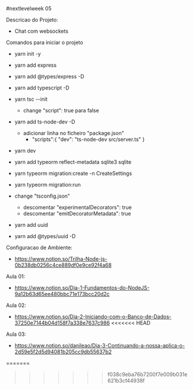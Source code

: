 #nextlevelweek 05


Descricao do Projeto:
  - Chat com websockets



Comandos para iniciar o projeto
  - yarn init -y
  - yarn add express
  - yarn add @types/express -D
  - yarn add typescript -D
  - yarn tsc --init
    - change "script": true para false
  - yarn add ts-node-dev -D
    - adicionar linha no ficheiro "package.json"
      - "scripts":{ "dev": "ts-node-dev src/server.ts" }
  - yarn dev

  - yarn add typeorm reflect-metadata sqlite3 sqlite
  - yarn typeorm migration:create -n CreateSettings
  - yarn typeorm migration:run
  - change "tsconfig.json"
    - descomentar "experimentalDecorators": true
    - descomentar "emitDecoratorMetadata": true
  - yarn add uuid
  - yarn add @types/uuid -D



Configuracao de Ambiente:
  - https://www.notion.so/Trilha-Node-js-0b238db0256c4ce889df0e9ce92f4a68



Aula 01:
  - https://www.notion.so/Dia-1-Fundamentos-do-NodeJS-9a12b63d65ee480bbc71e173bcc20d2c


Aula 02:
  - https://www.notion.so/Dia-2-Iniciando-com-o-Banco-de-Dados-37250e7144b04d158f7a338e7637c986
<<<<<<< HEAD


Aula 03:
  - https://www.notion.so/danileao/Dia-3-Continuando-a-nossa-aplica-o-2d59e5f2d5d94081b205cc9db55637b2

=======
  
>>>>>>> f038c9eba76b7200f7e009b031e621b3cf44938f
